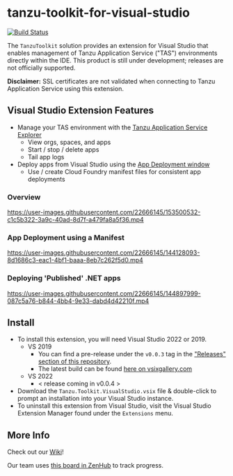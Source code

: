 # tanzu-toolkit-for-visual-studio

[![Build Status](https://dev.azure.com/TanzuDevX/DevX/_apis/build/status/Build%2C%20Test%20%26%20Package%20VSIX?branchName=main)](https://dev.azure.com/TanzuDevX/DevX/_build/latest?definitionId=3&branchName=main)

The `TanzuToolkit` solution provides an extension for Visual Studio that enables management of Tanzu Application Service ("TAS") environments directly within the IDE. This product is still under development; releases are not officially supported.

**Disclaimer:** SSL certificates are not validated when connecting to Tanzu Application Service using this extension.

## Visual Studio Extension Features
- Manage your TAS environment with the [Tanzu Application Service Explorer](https://github.com/vmware-tanzu/tanzu-toolkit-for-visual-studio/wiki/Tanzu-Application-Service-Explorer)
  - View orgs, spaces, and apps
  - Start / stop / delete apps
  - Tail app logs
- Deploy apps from Visual Studio using the [App Deployment window](https://github.com/vmware-tanzu/tanzu-toolkit-for-visual-studio/wiki/App-Deployment-Window)
  - Use / create Cloud Foundry manifest files for consistent app deployments

### Overview

https://user-images.githubusercontent.com/22666145/153500532-c1c5b322-3a9c-40ad-8d7f-a479fa8a5f36.mp4

### App Deployment using a Manifest

https://user-images.githubusercontent.com/22666145/144128093-8d1686c3-eac1-4bf1-baaa-8eb7c262f5d0.mp4

### Deploying 'Published' .NET apps

https://user-images.githubusercontent.com/22666145/144897999-087c5a76-b844-4bb4-9e33-dabd4d42210f.mp4


## Install
- To install this extension, you will need Visual Studio 2022 or 2019.
  - VS 2019
    - You can find a pre-release under the `v0.0.3` tag in the ["Releases" section of this repository](https://github.com/vmware-tanzu/tanzu-toolkit-for-visual-studio/releases).
    - The latest build can be found [here on vsixgallery.com](https://www.vsixgallery.com/extension/TanzuToolkitForVisualStudio.ff7b6f3e-0410-4ff9-a40a-a719ee9da901)
  - VS 2022
    - < release coming in v0.0.4 > 
- Download the `Tanzu.Toolkit.VisualStudio.vsix` file & double-click to prompt an installation into your Visual Studio instance.
- To uninstall this extension from Visual Studio, visit the Visual Studio Extension Manager found under the `Extensions` menu.

## More Info
Check out our [Wiki](https://github.com/vmware-tanzu/tanzu-toolkit-for-visual-studio/wiki)!

Our team uses [this board in ZenHub](https://app.zenhub.com/workspaces/net-dev-x---visual-studio-extensions-604161e65a9f390012665e4d/board?repos=327998348) to track progress.
